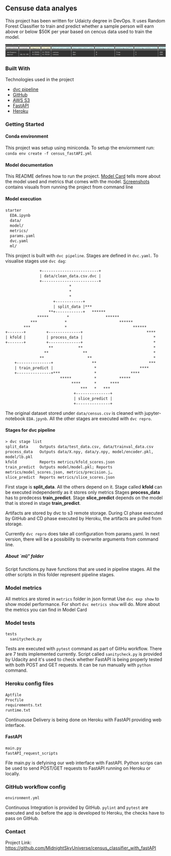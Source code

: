 ## Censuse data analyes 

This project has been written for Udaicty degree in DevOps.
It uses Random Forest Classifier to train and predict whether a sample person
will earn above or below  $50K per year based on cencus data used to train the model.

![model experiment with metrics](/screenshots/dvc_exp_show.png)

### Built With
Technologies used in the project
* [dvc pipeline](https://dvc.org/doc/start/data-pipelines)
* [GitHub](github.com) 
* [AWS S3](https://aws.amazon.com/s3/)
* [FastAPI](https://fastapi.tiangolo.com/) 
* [Heroku](https://heroku.com/)


### Getting Started

#### Conda environment
This project was setup using miniconda. To setup the enviornment run:
```conda env create -f census_fastAPI.yml```

#### Model documentation
This README defines how to run the project. [Model Card](model_card.md) tells more about 
the model used and metrics that comes with the model.
[Screenshots](/screenshots/) contains visuals from running the project from command line


#### Model execution
```
starter
  EDA.ipynb
  data/
  model/
  metrics/
  params.yaml
  dvc.yaml
  ml/
```
This project is built with `dvc pipeline`. Stages are defined in `dvc.yaml`. 
To visualise stages use `dvc dag`:
```
               +-------------------------+
               | data/clean_data.csv.dvc |
               +-------------------------+
                            *
                            *
                            *
                     +------------+
                     | split_data |***
                   **+------------+   ******
              *****        *                ******
           ***            *                       ******
        ***               *                             ******
+-------+         +--------------+                            ****
| kfold |         | process_data |                               *
+-------+         +--------------+                               *
                   **           **                               *
                 **               **                             *
               **                   **                           *
    +---------------+                 **                       ***
    | train_predict |                  *                   ****
    +---------------+***               *               ****
                        *****          *          *****
                             ****      *      ****
                                 ***   *   ***
                              +---------------+
                              | slice_predict |
                              +---------------+

```

The original dataset stored under `data/census.csv` is cleaned with jupyter-notebook `EDA.jpynb`.
All the other stages are executed with `dvc repro`.

#### Stages for dvc pipeline
```
> dvc stage list
split_data     Outputs data/test_data.csv, data/trainval_data.csv
process_data   Outputs data/X.npy, data/y.npy, model/encoder.pkl, model/lb.pkl
kfold          Reports metrics/kfold_scores.json
train_predict  Outputs model/model.pkl; Reports metrics/model_scores.json, metrics/precision.j…
slice_predict  Reports metrics/slice_scores.json
```

First stage is **split_data**. All the others depend on it.
Stage called **kfold** can be executed independently as it stores only metrics
Stages **process_data** has to predecess **train_predict**. 
Stage **slice_predict** depends on the model that is stored in stage **train_predict**.

Artifacts are stored by dvc to s3 remote storage. During CI phase executed by GitHub 
and CD phase executed by Heroku, the artifacts are pulled from storage.

Currently `dvc repro` does take all configuration from params.yaml.
In next version, there will be a possibility to overwrite arguments from command line.

##### About `ml/' folder
Script functions.py have functions that are used in pipeline stages.
All the other scripts in this folder represent pipeline stages.


### Model metrics
All metrics are stored in `metrics` folder in json format
Use `dvc exp show` to show model performance. For short `dvc metrics show` will do.
More about the metrics you can find in Model Card

### Model tests
```
tests
  sanitycheck.py
```
Tests are executed with `pytest` command as part of GitHu workflow. 
There are 7 tests implemented currently.
Script called `sanitycheck.py` is provided by Udacity and it's used to check
whether FastAPI is being properly tested with both POST and GET requests.
It can be run manually with `python` command.

### Heroku config files
```
Aptfile
Procfile
requirements.txt
runtime.txt
```
Continuouse Delivery is being done on Heroku with FastAPI providing web interface.

#### FastAPI
```
main.py
fastAPI_request_scripts
```
File main.py is defyining our web interface with FastAPI. Python scrips can be used to send
POST/GET requests to FastAPI running on Heroku or locally.


### GitHub workflow config
```
environment.yml
```
Continuous Integration is provided by GitHub.
`pylint` and `pytest` are executed and so before the app is developed to Heroku,
the checks have to pass on GitHub.


### Contact
Project Link: https://github.com/MidnightSkyUniverse/census_classifier_with_fastAPI



